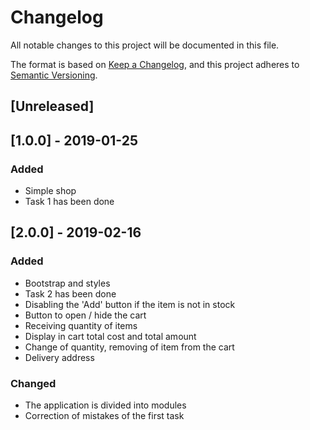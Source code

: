# Changelog
All notable changes to this project will be documented in this file.

The format is based on [Keep a Changelog](https://keepachangelog.com/en/1.0.0/),
and this project adheres to [Semantic Versioning](https://semver.org/spec/v2.0.0.html).

## [Unreleased]

## [1.0.0] - 2019-01-25
### Added
- Simple shop
- Task 1 has been done

## [2.0.0] - 2019-02-16
### Added
- Bootstrap and styles
- Task 2 has been done
- Disabling the 'Add' button if the item is not in stock
- Button to open / hide the cart
- Receiving quantity of items
- Display in cart total cost and total amount
- Change of quantity, removing of item from the cart
- Delivery address

### Changed
- The application is divided into modules
- Correction of mistakes of the first task